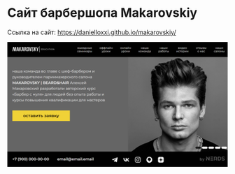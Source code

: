 # Сайт барбершопа Makarovskiy
Ссылка на сайт: https://danielloxxi.github.io/makarovskiy/

<img src="./images/danielloxxi.github.io_makarovskiy_ (1).png" alt="Фото проекта">